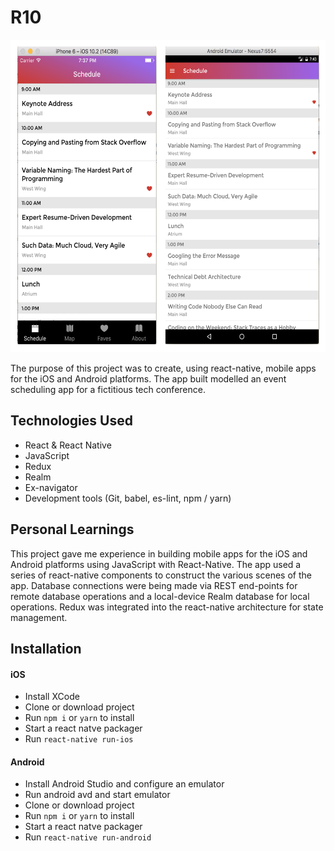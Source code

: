 # R10

<img src="./screen-shot.png" alt="Image of R10 app in iOS and Android" width="auto" height="500">

The purpose of this project was to create, using react-native, mobile apps for the iOS and Android platforms.  The app built modelled
 an event scheduling app for a fictitious tech conference.

## Technologies Used

 - React & React Native
 - JavaScript
 - Redux
 - Realm
 - Ex-navigator
 - Development tools (Git, babel, es-lint, npm / yarn)

## Personal Learnings

 This project gave me experience in building mobile apps for the iOS and Android platforms using JavaScript with React-Native.  The app used a series of
  react-native components to construct the various scenes of the app.  Database connections were being made via REST end-points for remote database operations 
  and a local-device Realm database for local operations.  Redux was integrated into the react-native architecture for state management.

## Installation

#### iOS

- Install XCode
- Clone or download project
- Run `npm i` or `yarn` to install
- Start a react natve packager
- Run `react-native run-ios`

#### Android

- Install Android Studio and configure an emulator
- Run android avd and start emulator
- Clone or download project
- Run `npm i` or `yarn` to install
- Start a react natve packager
- Run `react-native run-android`

